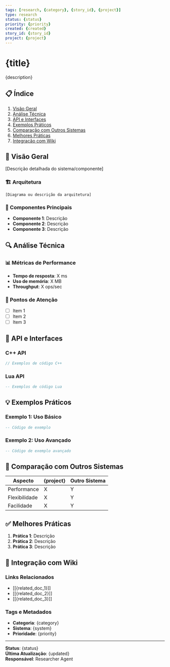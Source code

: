 ```yaml
---
tags: [research, {category}, {story_id}, {project}]
type: research
status: {status}
priority: {priority}
created: {created}
story_id: {story_id}
project: {project}
---
```


# {title}

{description}

## 📋 Índice
1. [Visão Geral](#visão-geral)
2. [Análise Técnica](#análise-técnica)
3. [API e Interfaces](#api-e-interfaces)
4. [Exemplos Práticos](#exemplos-práticos)
5. [Comparação com Outros Sistemas](#comparação-com-outros-sistemas)
6. [Melhores Práticas](#melhores-práticas)
7. [Integração com Wiki](#integração-com-wiki)

## 🎯 Visão Geral

[Descrição detalhada do sistema/componente]

### 🏗️ Arquitetura
```
[Diagrama ou descrição da arquitetura]
```

### 🔧 Componentes Principais
- **Componente 1**: Descrição
- **Componente 2**: Descrição
- **Componente 3**: Descrição

## 🔍 Análise Técnica

### 📊 Métricas de Performance
- **Tempo de resposta**: X ms
- **Uso de memória**: X MB
- **Throughput**: X ops/sec

### 🐛 Pontos de Atenção
- [ ] Item 1
- [ ] Item 2
- [ ] Item 3

## 🔌 API e Interfaces

### C++ API
```cpp
// Exemplos de código C++
```

### Lua API
```lua
-- Exemplos de código Lua
```

## 💡 Exemplos Práticos

### Exemplo 1: Uso Básico
```lua
-- Código de exemplo
```

### Exemplo 2: Uso Avançado
```lua
-- Código de exemplo avançado
```

## 🔄 Comparação com Outros Sistemas

| Aspecto | {project} | Outro Sistema |
|---------|-----------|---------------|
| Performance | X | Y |
| Flexibilidade | X | Y |
| Facilidade | X | Y |

## ✅ Melhores Práticas

1. **Prática 1**: Descrição
2. **Prática 2**: Descrição
3. **Prática 3**: Descrição

## 🔗 Integração com Wiki

### Links Relacionados
- [[{related_doc_1}]]
- [[{related_doc_2}]]
- [[{related_doc_3}]]

### Tags e Metadados
- **Categoria**: {category}
- **Sistema**: {system}
- **Prioridade**: {priority}

---

**Status**: {status}  
**Última Atualização**: {updated}  
**Responsável**: Researcher Agent
